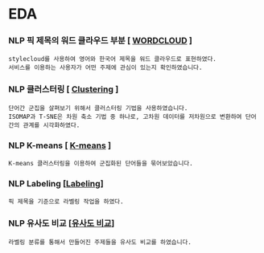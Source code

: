 # EDA

  ### NLP 픽 제목의 워드 클라우드 부분 [ [WORDCLOUD](https://github.com/shimjaeman/NLP-based_Recommendation_System/issues/3#issue-1625549103) ]
 
    stylecloud를 사용하여 영어와 한국어 제목을 워드 클라우드로 표현하였다.
    서비스를 이용하는 사용자가 어떤 주제에 관심이 있는지 확인하였습니다.
    
  ### NLP 클러스터링  [ [Clustering](https://github.com/shimjaeman/NLP-based_Recommendation_System/issues/5) ]
 
    단어간 군집을 살펴보기 위해서 클러스터링 기법을 사용하였습니다.
    ISOMAP과 T-SNE은 차원 축소 기법 중 하나로, 고차원 데이터를 저차원으로 변환하여 단어 간의 관계를 시각화하였다. 
    
  ### NLP K-means [ [K-means](https://github.com/shimjaeman/NLP-based_Recommendation_System/issues/6) ]
 
    K-means 클러스터링을 이용하여 군집화된 단어들을 묶어보았습니다.
    
  ### NLP Labeling [[Labeling](https://github.com/shimjaeman/NLP-based_Recommendation_System/issues/7)]
 
    픽 제목을 기준으로 라벨링 작업을 하였다. 

  ### NLP 유사도 비교 [[유사도 비교](https://github.com/shimjaeman/NLP-based_Recommendation_System/issues/8)] 
 
    라벨링 분류를 통해서 만들어진 주제들을 유사도 비교를 하였습니다.
